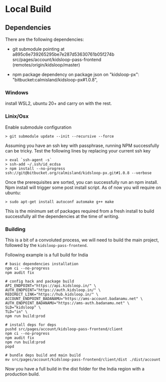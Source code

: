 # Local Build

## Dependencies

There are the following dependencies:
- git submodule pointing at 
 a895c6e739265295be7e287d53630761b05f274b src/pages/account/kidsloop-pass-frontend (remotes/origin/kidsloop/master)

- npm package dependency on package json on 
  "kidsloop-px": "bitbucket:calmisland/kidsloop-px#1.0.8",

### Windows

install WSL2, ubuntu 20+ and carry on with the rest.

### Linix/Osx

Enable submodule configuration

```
> git submodule update --init --recursive --force
```

Assuming you have an ssh key with passphrase, running NPM successfully can be tricky.
Test the following lines by replacing your current ssh key

```
> eval `ssh-agent -s`
> ssh-add ~/.ssh/id_ecdsa
> npm install --no-progress ssh://git@bitbucket.org/calmisland/kidsloop-px.git#1.0.8 --verbose
```

Once the prerequisites are sorted, you can successfully run an npm install.
Npm install will trigger some post install script.
As of now you will require on ubuntu:
```
> sudo apt-get install autoconf automake g++ make
```

This is the minimum set of packages required from a fresh install to build successfully all the dependencies at the time of writing.

### Building

This is a bit of a convoluted process, we will need to build the main project, followed by the `kidsloop-pass-frontend`. 

Following example is a full build for India

```
# basic dependencies installation
npm ci --no-progress
npm audit fix

# config hack and package build
API_ENDPOINT="https://api.kidsloop.in/" \
AUTH_ENDPOINT="https://auth.kidsloop.in/" \
REDIRECT_LINK="https://hub.kidsloop.in/" \
ACCOUNT_ENDPOINT_BADANAMU="https://ams-account.badanamu.net" \
AUTH_ENDPOINT_BADANAMU="https://ams-auth.badanamu.net" \
SLD="kidsloop" \
TLD="in" \
npm run build:prod

# install deps for deps
pushd src/pages/account/kidsloop-pass-frontend/client
npm ci --no-progress
npm audit fix
npm run build:prod
popd

# bundle deps build and main build
mv src/pages/account/kidsloop-pass-frontend/client/dist ./dist/account
```

Now you have a full build in the dist folder for the India region with a production build.





